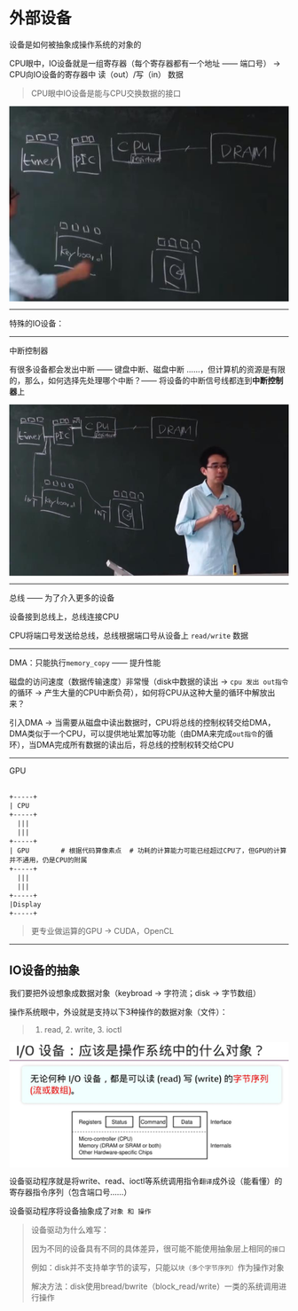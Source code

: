 # 外部设备


设备是如何被抽象成操作系统的对象的

CPU眼中，IO设备就是一组寄存器（每个寄存器都有一个地址 —— 端口号） -> CPU向IO设备的寄存器中 读（out）/写（in） 数据
> CPU眼中IO设备是能与CPU交换数据的接口

<img src="img/IO_register.jpg"  align=center style="zoom:100%;" />

---

特殊的IO设备：

---

中断控制器

有很多设备都会发出中断 —— 键盘中断、磁盘中断 ……，但计算机的资源是有限的，那么，如何选择先处理哪个中断？—— 将设备的中断信号线都连到**中断控制器**上

<img src="img/PIC.jpg"  align=center style="zoom:100%;" />

---

总线 —— 为了介入更多的设备

设备接到总线上，总线连接CPU

CPU将端口号发送给总线，总线根据端口号从设备上 `read/write` 数据

---

DMA：只能执行`memory_copy`  —— 提升性能

磁盘的访问速度（数据传输速度）非常慢（disk中数据的读出 $\rightarrow$ `cpu 发出 out指令` 的循环 $\rightarrow$ 产生大量的CPU中断负荷），如何将CPU从这种大量的循环中解放出来？

引入DMA $\rightarrow$ 当需要从磁盘中读出数据时，CPU将总线的控制权转交给DMA，DMA类似于一个CPU，可以提供地址累加等功能（由DMA来完成`out指令`的循环），当DMA完成所有数据的读出后，将总线的控制权转交给CPU


---

GPU

```shell

+-----+
| CPU
+-----+
  |||
  |||
+-----+
| GPU        # 根据代码算像素点  # 功耗的计算能力可能已经超过CPU了，但GPU的计算并不通用，仍是CPU的附属
+-----+
  |||
  |||
+-----+
|Display
+-----+
```

> 更专业做运算的GPU $\rightarrow$ CUDA，OpenCL

---

## IO设备的抽象

我们要把外设想象成数据对象（keybroad $\rightarrow$ 字符流；disk $\rightarrow$ 字节数组）

操作系统眼中，外设就是支持以下3种操作的数据对象（文件）：
> 1. read, 2. write, 3. ioctl

<img src="img/io_on_os.jpg"  align=center style="zoom:100%;" />

设备驱动程序就是将write、read、ioctl等系统调用指令`翻译`成外设（能看懂）的寄存器指令序列（包含端口号……）

设备驱动程序将设备抽象成了`对象 和 操作`

> 设备驱动为什么难写：
>
> 因为不同的设备具有不同的具体差异，很可能不能使用抽象层上相同的`接口` 
>
> 例如：disk并不支持单字节的读写，只能以`块（多个字节序列）`作为操作对象
> 
> 解决方法：disk使用bread/bwrite（block_read/write）一类的系统调用进行操作



